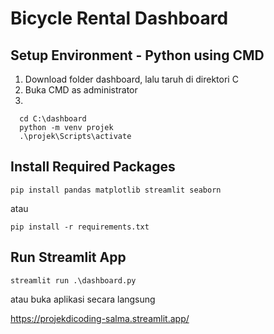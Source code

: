 # Bicycle Rental Dashboard

## Setup Environment - Python using CMD

1. Download folder dashboard, lalu taruh di direktori C
2. Buka CMD as administrator
3.
```
  cd C:\dashboard
  python -m venv projek
  .\projek\Scripts\activate
```
## Install Required Packages
```
pip install pandas matplotlib streamlit seaborn
```
atau

```
pip install -r requirements.txt
```

## Run Streamlit App

```
streamlit run .\dashboard.py
```

atau buka aplikasi secara langsung

https://projekdicoding-salma.streamlit.app/
